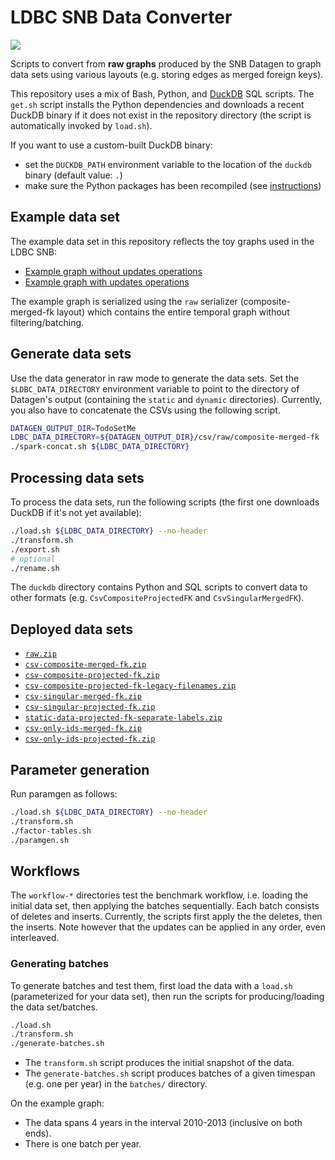 # LDBC SNB Data Converter

[![](https://github.com/ldbc/ldbc_snb_data_converter/workflows/Convert%20data/badge.svg)](https://github.com/ldbc/ldbc_snb_data_converter/actions)

Scripts to convert from **raw graphs** produced by the SNB Datagen to graph data sets using various layouts (e.g. storing edges as merged foreign keys).

This repository uses a mix of Bash, Python, and [DuckDB](https://duckdb.org) SQL scripts.
The `get.sh` script installs the Python dependencies and downloads a recent DuckDB binary if it does not exist in the repository directory (the script is automatically invoked by `load.sh`).

If you want to use a custom-built DuckDB binary:
* set the `DUCKDB_PATH` environment variable to the location of the `duckdb` binary (default value: `.`)
* make sure the Python packages has been recompiled (see [instructions](https://github.com/duckdb/duckdb/tree/master/tools/pythonpkg))

## Example data set

The example data set in this repository reflects the toy graphs used in the LDBC SNB:

* [Example graph without updates operations](https://ldbcouncil.org/ldbc_snb_docs/example-graph-without-updates.pdf)
* [Example graph with updates operations](https://ldbcouncil.org/ldbc_snb_docs/example-graph-with-updates.pdf)

The example graph is serialized using the `raw` serializer (composite-merged-fk layout) which contains the entire temporal graph without filtering/batching.

## Generate data sets

Use the data generator in raw mode to generate the data sets. Set the `$LDBC_DATA_DIRECTORY` environment variable to point to the directory of Datagen's output (containing the `static` and `dynamic` directories). Currently, you also have to concatenate the CSVs using the following script.

```bash
DATAGEN_OUTPUT_DIR=TodoSetMe
LDBC_DATA_DIRECTORY=${DATAGEN_OUTPUT_DIR}/csv/raw/composite-merged-fk
./spark-concat.sh ${LDBC_DATA_DIRECTORY}
```

## Processing data sets

To process the data sets, run the following scripts (the first one downloads DuckDB if it's not yet available):

```bash
./load.sh ${LDBC_DATA_DIRECTORY} --no-header
./transform.sh
./export.sh
# optional
./rename.sh
```

The `duckdb` directory contains Python and SQL scripts to convert data to other formats (e.g. `CsvCompositeProjectedFK` and `CsvSingularMergedFK`).

## Deployed data sets

* [`raw.zip`](https://ldbcouncil.org/ldbc_snb_data_converter/raw.zip)
* [`csv-composite-merged-fk.zip`](https://ldbcouncil.org/ldbc_snb_data_converter/csv-composite-merged-fk.zip)
* [`csv-composite-projected-fk.zip`](https://ldbcouncil.org/ldbc_snb_data_converter/csv-composite-projected-fk.zip)
* [`csv-composite-projected-fk-legacy-filenames.zip`](https://ldbcouncil.org/ldbc_snb_data_converter/csv-composite-projected-fk-legacy-filenames.zip)
* [`csv-singular-merged-fk.zip`](https://ldbcouncil.org/ldbc_snb_data_converter/csv-singular-merged-fk.zip)
* [`csv-singular-projected-fk.zip`](https://ldbcouncil.org/ldbc_snb_data_converter/csv-singular-projected-fk.zip)
* [`static-data-projected-fk-separate-labels.zip`](https://ldbcouncil.org/ldbc_snb_data_converter/static-data-projected-fk-separate-labels.zip)
* [`csv-only-ids-merged-fk.zip`](https://ldbcouncil.org/ldbc_snb_data_converter/csv-only-ids-merged-fk.zip)
* [`csv-only-ids-projected-fk.zip`](https://ldbcouncil.org/ldbc_snb_data_converter/csv-only-ids-projected-fk.zip)

## Parameter generation

Run paramgen as follows:

```bash
./load.sh ${LDBC_DATA_DIRECTORY} --no-header
./transform.sh
./factor-tables.sh
./paramgen.sh
```

## Workflows

The `workflow-*` directories test the benchmark workflow, i.e. loading the initial data set, then applying the batches sequentially.
Each batch consists of deletes and inserts.
Currently, the scripts first apply the the deletes, then the inserts.
Note however that the updates can be applied in any order, even interleaved.

### Generating batches

To generate batches and test them, first load the data with a `load.sh` (parameterized for your data set), then run the scripts for producing/loading the data set/batches.

```bash
./load.sh
./transform.sh
./generate-batches.sh
```

* The `transform.sh` script produces the initial snapshot of the data.
* The `generate-batches.sh` script produces batches of a given timespan (e.g. one per year) in the `batches/` directory.

On the example graph:
* The data spans 4 years in the interval 2010-2013 (inclusive on both ends).
* There is one batch per year.
